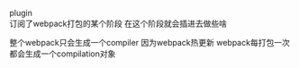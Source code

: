 plugin  
订阅了webpack打包的某个阶段 在这个阶段就会插进去做些啥

整个webpack只会生成一个compiler
因为webpack热更新 webpack每打包一次 都会生成一个compilation对象